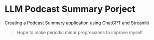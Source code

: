 # LLM Podcast Summary Porject
Creating a Podcast Summary application using ChatGPT and Streamlit
> Hope to make periodic minor progressions to improve myself